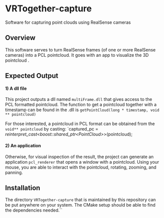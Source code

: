 # VRTogether-capture
Software for capturing point clouds using RealSense cameras

## Overview

This software serves to turn RealSense frames (of one or more RealSense cameras) into a PCL pointcloud. It goes with an app to visualize the 3D pointcloud .

## Expected Output

#### 1) A dll file

This project outputs a dll named `multiFrame.dll` that gives access to the PCL formatted pointcloud. The function to get a pointcloud together with a timestamp can be found in the .dll is `getPointCloud(long * timestamp, void ** pointcloud)`

For those interested, a pointcloud in PCL format can be obtained from the `void** pointcloud` by casting: `captured_pc = *reinterpret_cast<boost::shared_ptr<PointCloud<PointXYZRGB>>*>(pointcloud);

#### 2) An application

Otherwise, for visual inspection of the result, the project can generate an application `pcl_renderer` that opens a window with a pointcloud. Using your mouse, you are able to interact with the pointcloud, rotating, zooming, and panning.

## Installation

The directory `VRTogether-capture` that is maintained by this repository can be put anywhere on your system.
The CMake setup should be able to find the dependencies needed.``


